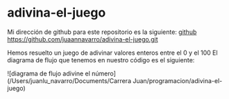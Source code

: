 # adivina-el-juego

Mi dirección de github para este repositorio es la siguiente: [github](https://github.com/juaannavarro/adivina-el-juego.git)
https://github.com/juaannavarro/adivina-el-juego.git

Hemos resuelto un juego de adivinar valores enteros entre el 0 y el 100
El diagrama de flujo que tenemos en nuestro código es el siguiente:

![diagrama de flujo adivine el número](/Users/juanlu_navarro/Documents/Carrera Juan/programacion/adivina-el-juego)
